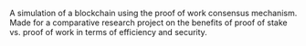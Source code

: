 A simulation of a blockchain using the proof of work consensus mechanism.
Made for a comparative research project on the benefits of proof of stake vs. proof of work in terms of efficiency and security.
